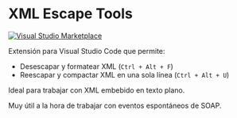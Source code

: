 # XML Escape Tools

[![Visual Studio Marketplace](https://img.shields.io/visual-studio-marketplace/v/oierecharri.xml-escape-tools)](https://marketplace.visualstudio.com/items?itemName=oierecharri.xml-escape-tools)

Extensión para Visual Studio Code que permite:

- Desescapar y formatear XML (`Ctrl + Alt + F`)
- Reescapar y compactar XML en una sola línea (`Ctrl + Alt + U`)

Ideal para trabajar con XML embebido en texto plano.

Muy útil a la hora de trabajar con eventos espontáneos de SOAP.
